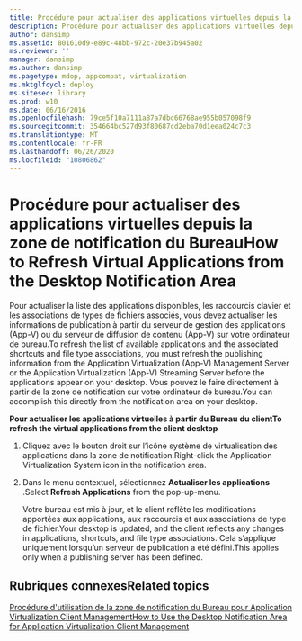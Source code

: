 ```yaml
---
title: Procédure pour actualiser des applications virtuelles depuis la zone de notification du Bureau
description: Procédure pour actualiser des applications virtuelles depuis la zone de notification du Bureau
author: dansimp
ms.assetid: 801610d9-e89c-48bb-972c-20e37b945a02
ms.reviewer: ''
manager: dansimp
ms.author: dansimp
ms.pagetype: mdop, appcompat, virtualization
ms.mktglfcycl: deploy
ms.sitesec: library
ms.prod: w10
ms.date: 06/16/2016
ms.openlocfilehash: 79ce5f10a7111a87a7dbc66768ae955b057098f9
ms.sourcegitcommit: 354664bc527d93f80687cd2eba70d1eea024c7c3
ms.translationtype: MT
ms.contentlocale: fr-FR
ms.lasthandoff: 06/26/2020
ms.locfileid: "10806862"
---
```

# <span data-ttu-id="7ffbe-103">Procédure pour actualiser des applications virtuelles depuis la zone de notification du Bureau</span><span class="sxs-lookup"><span data-stu-id="7ffbe-103">How to Refresh Virtual Applications from the Desktop Notification Area</span></span>


<span data-ttu-id="7ffbe-104">Pour actualiser la liste des applications disponibles, les raccourcis clavier et les associations de types de fichiers associés, vous devez actualiser les informations de publication à partir du serveur de gestion des applications (App-V) ou du serveur de diffusion de contenu (App-V) sur votre ordinateur de bureau.</span><span class="sxs-lookup"><span data-stu-id="7ffbe-104">To refresh the list of available applications and the associated shortcuts and file type associations, you must refresh the publishing information from the Application Virtualization (App-V) Management Server or the Application Virtualization (App-V) Streaming Server before the applications appear on your desktop.</span></span> <span data-ttu-id="7ffbe-105">Vous pouvez le faire directement à partir de la zone de notification sur votre ordinateur de bureau.</span><span class="sxs-lookup"><span data-stu-id="7ffbe-105">You can accomplish this directly from the notification area on your desktop.</span></span>

**<span data-ttu-id="7ffbe-106">Pour actualiser les applications virtuelles à partir du Bureau du client</span><span class="sxs-lookup"><span data-stu-id="7ffbe-106">To refresh the virtual applications from the client desktop</span></span>**

1.  <span data-ttu-id="7ffbe-107">Cliquez avec le bouton droit sur l’icône système de virtualisation des applications dans la zone de notification.</span><span class="sxs-lookup"><span data-stu-id="7ffbe-107">Right-click the Application Virtualization System icon in the notification area.</span></span>

2.  <span data-ttu-id="7ffbe-108">Dans le menu contextuel, sélectionnez **Actualiser les applications** .</span><span class="sxs-lookup"><span data-stu-id="7ffbe-108">Select **Refresh Applications** from the pop-up-menu.</span></span>

    <span data-ttu-id="7ffbe-109">Votre bureau est mis à jour, et le client reflète les modifications apportées aux applications, aux raccourcis et aux associations de type de fichier.</span><span class="sxs-lookup"><span data-stu-id="7ffbe-109">Your desktop is updated, and the client reflects any changes in applications, shortcuts, and file type associations.</span></span> <span data-ttu-id="7ffbe-110">Cela s’applique uniquement lorsqu’un serveur de publication a été défini.</span><span class="sxs-lookup"><span data-stu-id="7ffbe-110">This applies only when a publishing server has been defined.</span></span>

## <span data-ttu-id="7ffbe-111">Rubriques connexes</span><span class="sxs-lookup"><span data-stu-id="7ffbe-111">Related topics</span></span>


[<span data-ttu-id="7ffbe-112">Procédure d'utilisation de la zone de notification du Bureau pour Application Virtualization Client Management</span><span class="sxs-lookup"><span data-stu-id="7ffbe-112">How to Use the Desktop Notification Area for Application Virtualization Client Management</span></span>](how-to-use-the-desktop-notification-area-for-application-virtualization-client-management.md)

 

 





